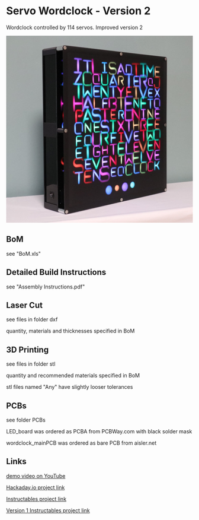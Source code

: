 # Servo Wordclock - Version 2

Wordclock controlled by 114 servos. Improved version 2

![](clock.jpg)

## BoM
see "BoM.xls"

## Detailed Build Instructions
see "Assembly Instructions.pdf"

## Laser Cut
see files in folder dxf

quantity, materials and thicknesses specified in BoM

## 3D Printing
see files in folder stl

quantity and recommended materials specified in BoM

stl files named "Any" have slightly looser tolerances

## PCBs
see folder PCBs

LED_board was ordered as PCBA from PCBWay.com with black solder mask

wordclock_mainPCB was ordered as bare PCB from aisler.net


## Links
[demo video on YouTube](https://youtu.be/Euf8V2k0oOI)

[Hackaday.io project link](https://hackaday.io/project/166546-servo-controlled-word-clock-v2)

[Instructables project link](https://www.instructables.com/Servo-Wordclock-V2/)

[Version 1 Instructables project link](https://www.instructables.com/Word-Clock-Controlled-by-114-Servos/)